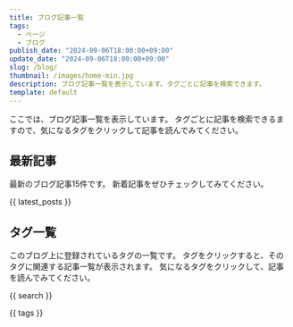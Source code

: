 ```yaml
---
title: ブログ記事一覧
tags: 
  - ページ
  - ブログ
publish_date: "2024-09-06T18:00:00+09:00"
update_date: "2024-09-06T18:00:00+09:00"
slug: /blog/
thumbnail: /images/home-min.jpg
description: ブログ記事一覧を表示しています。タグごとに記事を検索できます。
template: default
---
```


ここでは、ブログ記事一覧を表示しています。
タグごとに記事を検索できるますので、気になるタグをクリックして記事を読んでみてください。

## 最新記事

最新のブログ記事15件です。
新着記事をぜひチェックしてみてください。

{{ latest_posts }}

## タグ一覧

このブログ上に登録されているタグの一覧です。
タグをクリックすると、そのタグに関連する記事一覧が表示されます。
気になるタグをクリックして、記事を読んでみてください。

{{ search }}

{{ tags }}
